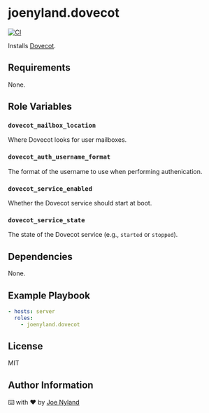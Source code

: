 joenyland.dovecot
=================

[![CI](https://github.com/JoeNyland/ansible-dovecot-role/actions/workflows/ci.yml/badge.svg)](https://github.com/JoeNyland/ansible-dovecot-role/actions/workflows/ci.yml)

Installs [Dovecot](https://dovecot.org/).

Requirements
------------

None.

Role Variables
--------------

### `dovecot_mailbox_location`

Where Dovecot looks for user mailboxes.

### `dovecot_auth_username_format`

The format of the username to use when performing authenication.

### `dovecot_service_enabled`

Whether the Dovecot service should start at boot.

### `dovecot_service_state`

The state of the Dovecot service (e.g., `started` or `stopped`).

Dependencies
------------

None.

Example Playbook
----------------

```yaml
- hosts: server
  roles:
    - joenyland.dovecot
```

License
-------

MIT

Author Information
------------------

⌨️ with ❤️ by [Joe Nyland](https://joe.nyland.io)
